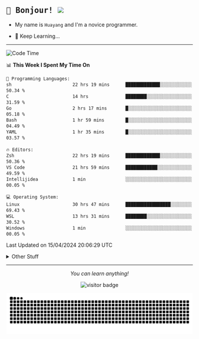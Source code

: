 <h2>
    <samp>🎉 Bonjour!  <img src="https://media.giphy.com/media/mGcNjsfWAjY5AEZNw6/giphy.gif" width="50"></samp>
</h2>

* My name is `Huayang` and I'm a novice programmer.


* 🧐 Keep Learning...

<hr>

<!--START_SECTION:waka-->
![Code Time](http://img.shields.io/badge/Code%20Time-2%2C286%20hrs%2044%20mins-blue)

📊 **This Week I Spent My Time On** 

```text
💬 Programming Languages: 
sh                       22 hrs 19 mins      █████████████░░░░░░░░░░░░   50.34 % 
C                        14 hrs              ████████░░░░░░░░░░░░░░░░░   31.59 % 
Go                       2 hrs 17 mins       █░░░░░░░░░░░░░░░░░░░░░░░░   05.18 % 
Bash                     1 hr 59 mins        █░░░░░░░░░░░░░░░░░░░░░░░░   04.49 % 
YAML                     1 hr 35 mins        █░░░░░░░░░░░░░░░░░░░░░░░░   03.57 % 

🔥 Editors: 
Zsh                      22 hrs 19 mins      █████████████░░░░░░░░░░░░   50.36 % 
VS Code                  21 hrs 59 mins      ████████████░░░░░░░░░░░░░   49.59 % 
Intellijidea             1 min               ░░░░░░░░░░░░░░░░░░░░░░░░░   00.05 % 

💻 Operating System: 
Linux                    30 hrs 47 mins      █████████████████░░░░░░░░   69.43 % 
WSL                      13 hrs 31 mins      ████████░░░░░░░░░░░░░░░░░   30.52 % 
Windows                  1 min               ░░░░░░░░░░░░░░░░░░░░░░░░░   00.05 % 
```


 Last Updated on 15/04/2024 20:06:29 UTC
<!--END_SECTION:waka-->

<details>
    <summary>Other Stuff</summary>

* 🛠️ Skills
<!-- 
<p align="center">
  <a href="https://skillicons.dev">
    <img src="https://skillicons.dev/icons?i=c,python,cpp,go,react,js,ts,rust,java,haskell,ruby,kotlin,scala,kubernetes,docker,grafana,jenkins,nginx,nestjs,nextjs,rabbitmq,postgres,kafka,redis,graphql,mysql,linux,md,git,vim,vscode,visualstudio,stackoverflow" />
  </a>
</p>
-->    
<p align="center">
    <img src="https://api.githubtrends.io/user/svg/XmchxUp/langs?time_range=one_year&include_private=True" />
    <img src="https://api.githubtrends.io/user/svg/XmchxUp/repos?time_range=one_year&include_private=True" />
</p>

* 🏆 Some GitHub statistical reports:

<p align="center">
    <img src="/github-metrics.svg" alt="github metrics" style='visibility:visible' />    
</p>

<p align="center">  
    <img height="180em" src="https://github-readme-stats.vercel.app/api?username=xmchxup&hide_border=true&show_icons=true&include_all_commits=true&bg_color=0,EC6C6C,FFD479,FFFC79,73FA79&theme=graywhite&locale=en" />
    <img height="180em" src="https://github-readme-stats.vercel.app/api/top-langs/?username=xmchxup&hide=css,scss,html&langs_count=8&hide_border=true&layout=compact&bg_color=0,73FA79,73FDFF,D783FF&theme=graywhite&locale=en" />
</p>


<img width="100%" src="https://github-profile-trophy.vercel.app/?username=xmchxup&column=7" />

</details>


<hr>


<p align="center">
    <i>You can learn anything!</i>
    <p align="center">
        <img src="https://visitor-badge.laobi.icu/badge?page_id=xmchxup" alt="visitor badge"/>       
    </p>
</p>

<picture>
  <source media="(prefers-color-scheme: dark)" srcset="https://raw.githubusercontent.com/XmchxUp/XmchxUp/output/github-snake-dark.svg" />
  <source media="(prefers-color-scheme: light)" srcset="https://raw.githubusercontent.com/XmchxUp/XmchxUp/output/github-snake.svg" />
  <img alt="github-snake" src="https://raw.githubusercontent.com/XmchxUp/XmchxUp/output/github-snake.svg" />
</picture>


